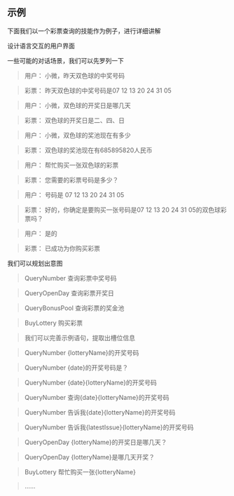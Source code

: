 ## 示例

下面我们以一个彩票查询的技能作为例子，进行详细讲解

设计语言交互的用户界面

一些可能的对话场景，我们可以先罗列一下

>用户： 小微，昨天双色球的中奖号码

>彩票： 昨天双色球的中奖号码是07 12 13 20 24 31 05

>用户： 小微，双色球的开奖日是哪几天

>彩票： 双色球的开奖日是二、四、日

>用户： 小微，双色球的奖池现在有多少

>彩票： 双色球的奖池现在有685895820人民币

>用户： 帮忙购买一张双色球的彩票

>彩票： 您需要的彩票号码是多少？

>用户： 号码是 07 12 13 20 24 31 05

>彩票： 好的，你确定是要购买一张号码是07 12 13 20 24 31 05的双色球彩票吗？

>用户： 是的

>彩票： 已成功为你购买彩票


我们可以规划出意图

>QueryNumber 查询彩票中奖号码

>QueryOpenDay 查询彩票开奖日

>QueryBonusPool 查询彩票的奖金池

>BuyLottery 购买彩票

>我们可以完善示例语句，提取出槽位信息

>QueryNumber {lotteryName}的开奖号码

>QueryNumber {date}的开奖号码是？

>QueryNumber {date}{lotteryName}的开奖号码

>QueryNumber 查询{date}{lotteryName}的开奖号码

>QueryNumber 告诉我{date}{lotteryName}的开奖号码

>QueryNumber 告诉我{latestIssue}{lotteryName}的开奖号码

>QueryOpenDay {lotteryName}的开奖日是哪几天？

>QueryOpenDay {lotteryName}是哪几天开奖？

>BuyLottery 帮忙购买一张{lotteryName}

>......
